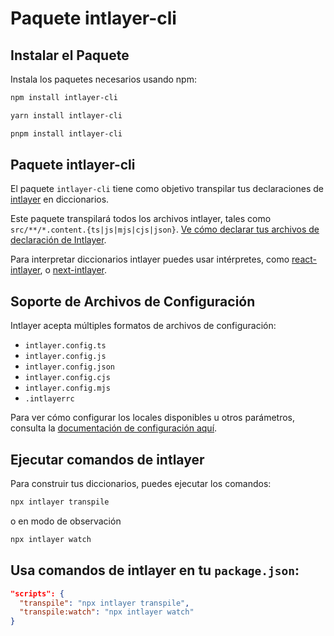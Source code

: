 # Paquete intlayer-cli

## Instalar el Paquete

Instala los paquetes necesarios usando npm:

```bash
npm install intlayer-cli
```

```bash
yarn install intlayer-cli
```

```bash
pnpm install intlayer-cli
```

## Paquete intlayer-cli

El paquete `intlayer-cli` tiene como objetivo transpilar tus declaraciones de [intlayer](https://github.com/aypineau/intlayer/blob/main/packages/intlayer/readme_es.md) en diccionarios.

Este paquete transpilará todos los archivos intlayer, tales como `src/**/*.content.{ts|js|mjs|cjs|json}`. [Ve cómo declarar tus archivos de declaración de Intlayer](https://github.com/aypineau/intlayer/blob/main/packages/intlayer/readme_es.md).

Para interpretar diccionarios intlayer puedes usar intérpretes, como [react-intlayer](https://github.com/aypineau/intlayer/blob/main/packages/react-intlayer/readme_es.md), o [next-intlayer](https://github.com/aypineau/intlayer/blob/main/packages/next-intlayer/readme_es.md).

## Soporte de Archivos de Configuración

Intlayer acepta múltiples formatos de archivos de configuración:

- `intlayer.config.ts`
- `intlayer.config.js`
- `intlayer.config.json`
- `intlayer.config.cjs`
- `intlayer.config.mjs`
- `.intlayerrc`

Para ver cómo configurar los locales disponibles u otros parámetros, consulta la [documentación de configuración aquí](https://github.com/aypineau/intlayer/blob/main/docs/docs/configuration_es.md).

## Ejecutar comandos de intlayer

Para construir tus diccionarios, puedes ejecutar los comandos:

```bash
npx intlayer transpile
```

o en modo de observación

```bash
npx intlayer watch
```

## Usa comandos de intlayer en tu `package.json`:

```json
"scripts": {
  "transpile": "npx intlayer transpile",
  "transpile:watch": "npx intlayer watch"
}
```

